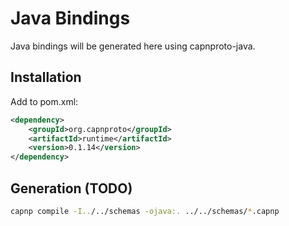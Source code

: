 # Java Bindings

Java bindings will be generated here using capnproto-java.

## Installation
Add to pom.xml:
```xml
<dependency>
    <groupId>org.capnproto</groupId>
    <artifactId>runtime</artifactId>
    <version>0.1.14</version>
</dependency>
```

## Generation (TODO)
```bash
capnp compile -I../../schemas -ojava:. ../../schemas/*.capnp
```
